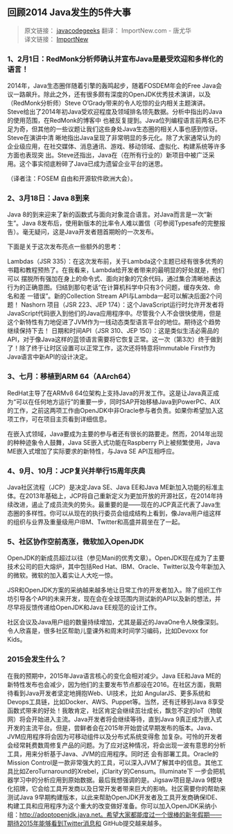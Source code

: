 回顾2014 Java发生的5件大事
---
>原文链接： [javacodegeeks](http://www.javacodegeeks.com/2014/12/the-java-ecosystem-my-top-5-highlights-of-2014.html) 翻译： ImportNew.com - 唐尤华   
译文链接： [ImportNew](http://www.importnew.com/14431.html)


### 1、2月1日：RedMonk分析师确认并宣布Java是最受欢迎和多样化的语言！

2014年，Java生态圈伴随着引擎的轰鸣起步，随着FOSDEM年会的Free Java会议一路飙升。除此之外，还有很多颇有深度的OpenJDK优秀技术演讲，以及（RedMonk分析师）Steve O’Grady带来的令人吃惊的业内相关主题演讲。
Steve给出了2014年初Java受欢迎程度及领域排名领先数据。分析中指出的Java的使用范围，在RedMonk的博客中 也被反复提到。Java位列编程语言前两名已不足为奇，但其他的一些议题让我们这些身处Java生态圈的相关人事也感到惊讶。Steve在演讲中清 晰地指出Java呈现了非常明显的多元化。除了大家通常认为的企业级应用，在社交媒体、消息通讯、游戏、移动领域、虚拟化、构建系统等许多方面也表现突 出。Steve还指出，Java在（在所有行业的）新项目中被广泛采用。这个事实彻底粉碎了Java已成为遗留企业平台的迷思。

（译者注：FOSEM 自由和开源软件欧洲大会）。

### 2、3月18日：Java 8到来

Java 8的到来迎来了新的函数式与面向对象混合语言。对Java而言是一次“新生”。Java 8发布后，使用新版本的比率令人难以置信（可参阅Typesafe的完整报告）。毫无疑问，这是Java开发者翘首期盼的一次发布。

下面是关于这次发布亮点一些额外的思考：

Lambdas（JSR 335）：在这次发布前，关于Lambda这个主题已经有很多优秀的书籍和教程预热了。在我看来，Lambda给开发者带来的最明显的好处就是，他们可以 摆脱所有强加在身上的命令式、面向对象的冗余代码，通过集合清晰地表达行为的正确意图。归结到那句老话“在计算机科学中只有3个问题，缓存失效、命名和差 一错误”。新的Collection Stream API与Lambda一起可以解决后面2个问题！
Nashorn 项目（JSR 223、JEP 174）：这个JavaScript运行时允许开发者将JavaScript代码嵌入到他们的Java应用程序中。尽管我个人不会很快使用，但是这个新特性有力地促进了JVM作为一线动态类型语言平台的地位。期待这个趋势继续保持下去！
日期和时间API（JSR 310、JEP 150）：这是类似生活必需品的API，对于像Java这样的蓝领语言需要将它恢复正常。这一次（第3次）终于做到了！除了终于让时区设置可以正常工作，这次还将特意将Immutable First作为Java语言中新API的设计决定。

### 3、七月：移植到ARM 64（AArch64）

RedHat主导了在ARMv8 64位架构上支持Java的开发工作。这是让Java真正成为“可以在任何地方运行”的重要一步，同时SAP开始移植Java到PowerPC、AIX的工作，之前这两项工作由OpenJDK中非Oracle参与者负责。如果你希望加入这项工作，可在项目主页看到详细信息。

在嵌入式领域，Java要成为主要的参与者还有很长的路要走。然而，2014年出现的种种迹象令人鼓舞，Java SE嵌入式功能在Raspberry Pi上被频繁使用，Java ME嵌入式增加了实际要求的新特性，与Java SE API互相呼应。

### 4、9月、10月：JCP复兴并举行15周年庆典

Java社区流程（JCP）是决定Java SE、Java EE和Java ME新加入功能的标准主体。在2013年基础上，JCP将自己重新定义为更加开放的开源社区，在2014年持续改进，遏止了成员流失的势头。最重要的是——现在的JCP真正代表了Java生态圈的多样性。你可以从现在的执行委员会组成结构上看到，像Java用户组这样的组织与业界及重量级用户IBM、Twitter和高盛并肩坐在了一起。

### 5、社区协作空前高涨，微软加入OpenJDK

OpenJDK的新成员超过以往（参见Mani的优秀文章）。OpenJDK现在成为了主要技术公司的巨大熔炉，其中包括Red Hat、IBM、Oracle、Twitter以及今年新加入的微软。微软的加入着实让人大吃一惊。

JSR和OpenJDK方案的采纳越来越多地让日常工作的开发者加入。除了组织工作坊引导各个API的未来开发，现在会在全球范围内测试新的API以及新的想法，并尽早将反馈传递给OpenJDK和Java EE规范的设计工作。

社区会议及Java用户组的数量持续增加，尤其是最近的JavaOne令人映像深刻。令人欣喜是，很多社区帮助儿童课外和周末时间学习编码，比如Devoxx for Kids。

### 2015会发生什么？

在我的预期中，2015年Java语言核心的变化会相对减少。Java EE和Java ME的新特性发布也会减少，因为他们的主要发布节点都设在2016。在社区方面，我期待看到Java开发者坚定地拥抱Web、UI技术，比如 AngularJS、更多系统和Devops工具链，比如Docker、AWS、Puppet等。当然，还有迁移到Java 8享受函数式带来的好处！我敢肯定，社区肯定会继续茁壮成长，飘忽不定的IoT（物联网）将会开始进入主流。Java开发者将会继续等待，直到Java 9真正成为嵌入式开发的主流平台。但是，尝鲜者会在2015年开始尝试早期发布的版本。Java、JVM应用程序将会因为可移动组件以及分布式系统变得愈 加复杂。可怜的开发者会经常耗费数周修复产品的问题。为了应对这种情况，将会出现一波有意思的分析工具，用来分析基于Java、JVM的应用程序。同时还 会有部署工具。Oracle的Mission Control是一款非常强大的工具，可以深入JVM了解其中的信息。其他工具比如ZeroTurnaround的Xrebel，jClarity’的Censum。Illuminate下 一步会把机器学习中的分析应用到原始数据。最后我想强调的是。Jigsaw项目是Java 9模块化招牌，它会给工具开发商以及日常开发者带来巨大的影响。社区需要你的帮助来测试Java 9早期构建版本，以此来帮助OpenJDK开发者及工具开发商确保IDE、构建工具和应用程序为这个重大的改变做好准备。你可以加入OpenJDK采纳小 组：http://adoptopenjdk.java.net。希望大家都能度过一个很棒的新年假期——期待2015年能够看到Twitter消息和 GitHub提交越来越多。


